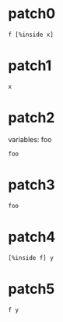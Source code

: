 # patch0
```
f [%inside x]
```

# patch1
```
x
```

# patch2
variables: foo
```
foo
```

# patch3
```
foo
```
# patch4
```
[%inside f] y
```
# patch5
```
f y
```
